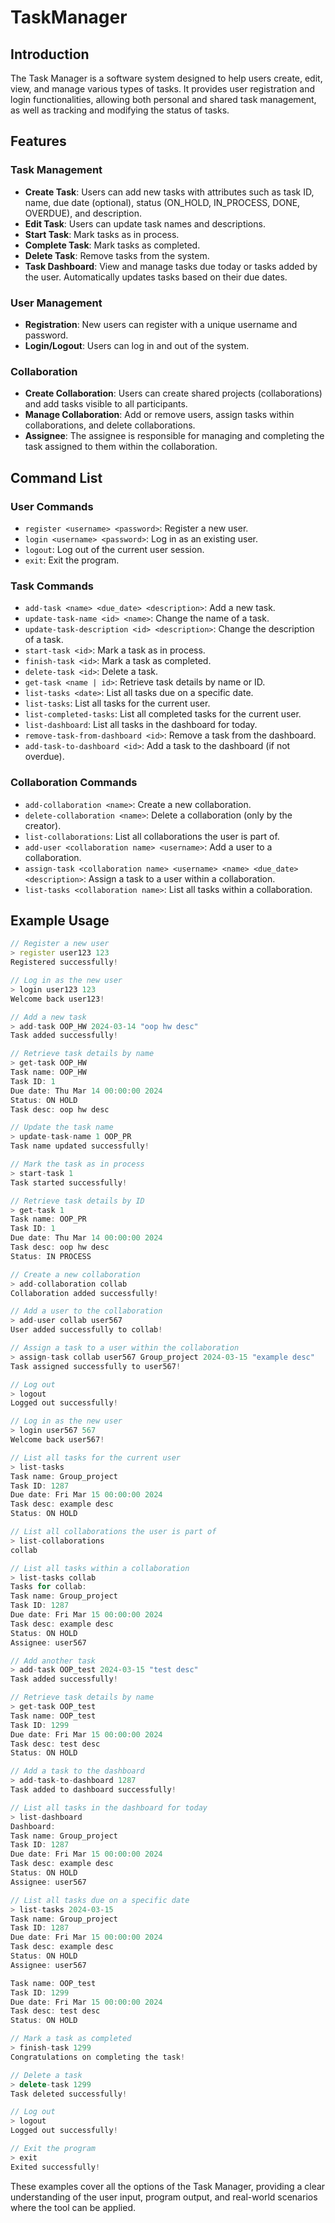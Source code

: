 # TaskManager

## Introduction

The Task Manager is a software system designed to help users create, edit, view, and manage various types of tasks. It provides user registration and login functionalities, allowing both personal and shared task management, as well as tracking and modifying the status of tasks.

## Features

### Task Management

- **Create Task**: Users can add new tasks with attributes such as task ID, name, due date (optional), status (ON_HOLD, IN_PROCESS, DONE, OVERDUE), and description.
- **Edit Task**: Users can update task names and descriptions.
- **Start Task**: Mark tasks as in process.
- **Complete Task**: Mark tasks as completed.
- **Delete Task**: Remove tasks from the system.
- **Task Dashboard**: View and manage tasks due today or tasks added by the user. Automatically updates tasks based on their due dates.

### User Management

- **Registration**: New users can register with a unique username and password.
- **Login/Logout**: Users can log in and out of the system.

### Collaboration

- **Create Collaboration**: Users can create shared projects (collaborations) and add tasks visible to all participants.
- **Manage Collaboration**: Add or remove users, assign tasks within collaborations, and delete collaborations.
- **Assignee**:  The assignee is responsible for managing and completing the task assigned to them within the collaboration.

## Command List

### User Commands

- `register <username> <password>`: Register a new user.
- `login <username> <password>`: Log in as an existing user.
- `logout`: Log out of the current user session.
- `exit`: Exit the program.

### Task Commands

- `add-task <name> <due_date> <description>`: Add a new task.
- `update-task-name <id> <name>`: Change the name of a task.
- `update-task-description <id> <description>`: Change the description of a task.
- `start-task <id>`: Mark a task as in process.
- `finish-task <id>`: Mark a task as completed.
- `delete-task <id>`: Delete a task.
- `get-task <name | id>`: Retrieve task details by name or ID.
- `list-tasks <date>`: List all tasks due on a specific date.
- `list-tasks`: List all tasks for the current user.
- `list-completed-tasks`: List all completed tasks for the current user.
- `list-dashboard`: List all tasks in the dashboard for today.
- `remove-task-from-dashboard <id>`: Remove a task from the dashboard.
- `add-task-to-dashboard <id>`: Add a task to the dashboard (if not overdue).

### Collaboration Commands

- `add-collaboration <name>`: Create a new collaboration.
- `delete-collaboration <name>`: Delete a collaboration (only by the creator).
- `list-collaborations`: List all collaborations the user is part of.
- `add-user <collaboration name> <username>`: Add a user to a collaboration.
- `assign-task <collaboration name> <username> <name> <due_date> <description>`: Assign a task to a user within a collaboration.
- `list-tasks <collaboration name>`: List all tasks within a collaboration.

## Example Usage

```c++
// Register a new user
> register user123 123
Registered successfully!

// Log in as the new user
> login user123 123
Welcome back user123!

// Add a new task
> add-task OOP_HW 2024-03-14 "oop hw desc"
Task added successfully!

// Retrieve task details by name
> get-task OOP_HW
Task name: OOP_HW
Task ID: 1
Due date: Thu Mar 14 00:00:00 2024
Status: ON HOLD
Task desc: oop hw desc

// Update the task name
> update-task-name 1 OOP_PR
Task name updated successfully!

// Mark the task as in process
> start-task 1
Task started successfully!

// Retrieve task details by ID
> get-task 1
Task name: OOP_PR
Task ID: 1
Due date: Thu Mar 14 00:00:00 2024
Task desc: oop hw desc 
Status: IN PROCESS

// Create a new collaboration
> add-collaboration collab
Collaboration added successfully!

// Add a user to the collaboration
> add-user collab user567
User added successfully to collab!

// Assign a task to a user within the collaboration
> assign-task collab user567 Group_project 2024-03-15 "example desc"
Task assigned successfully to user567!

// Log out
> logout
Logged out successfully!

// Log in as the new user
> login user567 567
Welcome back user567!

// List all tasks for the current user
> list-tasks
Task name: Group_project
Task ID: 1287
Due date: Fri Mar 15 00:00:00 2024
Task desc: example desc
Status: ON HOLD

// List all collaborations the user is part of
> list-collaborations
collab

// List all tasks within a collaboration
> list-tasks collab
Tasks for collab:
Task name: Group_project
Task ID: 1287
Due date: Fri Mar 15 00:00:00 2024
Task desc: example desc
Status: ON HOLD
Assignee: user567

// Add another task
> add-task OOP_test 2024-03-15 "test desc"
Task added successfully!

// Retrieve task details by name
> get-task OOP_test
Task name: OOP_test
Task ID: 1299
Due date: Fri Mar 15 00:00:00 2024
Task desc: test desc
Status: ON HOLD

// Add a task to the dashboard
> add-task-to-dashboard 1287
Task added to dashboard successfully!

// List all tasks in the dashboard for today
> list-dashboard
Dashboard:
Task name: Group_project
Task ID: 1287
Due date: Fri Mar 15 00:00:00 2024
Task desc: example desc
Status: ON HOLD
Assignee: user567

// List all tasks due on a specific date
> list-tasks 2024-03-15
Task name: Group_project
Task ID: 1287
Due date: Fri Mar 15 00:00:00 2024
Task desc: example desc
Status: ON HOLD
Assignee: user567

Task name: OOP_test
Task ID: 1299
Due date: Fri Mar 15 00:00:00 2024
Task desc: test desc
Status: ON HOLD

// Mark a task as completed
> finish-task 1299
Congratulations on completing the task!

// Delete a task
> delete-task 1299
Task deleted successfully!

// Log out
> logout
Logged out successfully!

// Exit the program
> exit
Exited successfully!
```

These examples cover all the options of the Task Manager, providing a clear understanding of the user input, program output, and real-world scenarios where the tool can be applied.